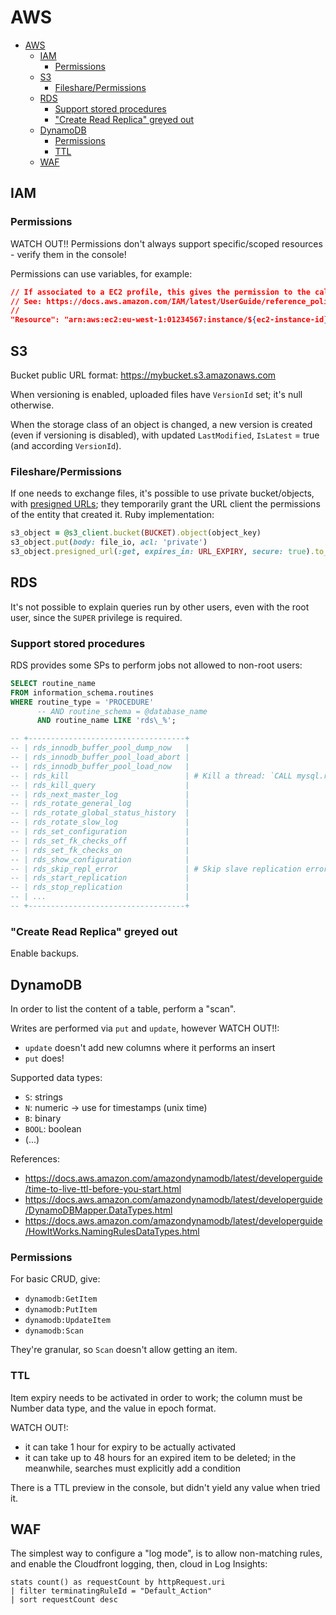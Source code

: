 # AWS

- [AWS](#aws)
  - [IAM](#iam)
    - [Permissions](#permissions)
  - [S3](#s3)
    - [Fileshare/Permissions](#filesharepermissions)
  - [RDS](#rds)
    - [Support stored procedures](#support-stored-procedures)
    - ["Create Read Replica" greyed out](#create-read-replica-greyed-out)
  - [DynamoDB](#dynamodb)
    - [Permissions](#permissions-1)
    - [TTL](#ttl)
  - [WAF](#waf)

## IAM

### Permissions

WATCH OUT!! Permissions don't always support specific/scoped resources - verify them in the console!

Permissions can use variables, for example:

```json
// If associated to a EC2 profile, this gives the permission to the caller (self) instance.
// See: https://docs.aws.amazon.com/IAM/latest/UserGuide/reference_policies_variables.html.
//
"Resource": "arn:aws:ec2:eu-west-1:01234567:instance/${ec2-instance-id}"
```

## S3

Bucket public URL format: https://mybucket.s3.amazonaws.com

When versioning is enabled, uploaded files have `VersionId` set; it's null otherwise.

When the storage class of an object is changed, a new version is created (even if versioning is disabled), with updated `LastModified`, `IsLatest` = true (and according `VersionId`).

### Fileshare/Permissions

If one needs to exchange files, it's possible to use private bucket/objects, with [presigned URLs](https://docs.aws.amazon.com/AmazonS3/latest/userguide/ShareObjectPreSignedURL.html); they temporarily grant the URL client the permissions of the entity that created it. Ruby implementation:

```rb
s3_object = @s3_client.bucket(BUCKET).object(object_key)
s3_object.put(body: file_io, acl: 'private')
s3_object.presigned_url(:get, expires_in: URL_EXPIRY, secure: true).to_s
```

## RDS

It's not possible to explain queries run by other users, even with the root user, since the `SUPER` privilege is required.

### Support stored procedures

RDS provides some SPs to perform jobs not allowed to non-root users:

```sql
SELECT routine_name
FROM information_schema.routines
WHERE routine_type = 'PROCEDURE'
      -- AND routine_schema = @database_name
      AND routine_name LIKE 'rds\_%';

-- +-----------------------------------+
-- | rds_innodb_buffer_pool_dump_now   |
-- | rds_innodb_buffer_pool_load_abort |
-- | rds_innodb_buffer_pool_load_now   |
-- | rds_kill                          | # Kill a thread: `CALL mysql.rds_kill(@tid);`
-- | rds_kill_query                    |
-- | rds_next_master_log               |
-- | rds_rotate_general_log            |
-- | rds_rotate_global_status_history  |
-- | rds_rotate_slow_log               |
-- | rds_set_configuration             |
-- | rds_set_fk_checks_off             |
-- | rds_set_fk_checks_on              |
-- | rds_show_configuration            |
-- | rds_skip_repl_error               | # Skip slave replication error and restart the replication (see `sql_slave_skip_counter`)
-- | rds_start_replication             |
-- | rds_stop_replication              |
-- | ...                               |
-- +-----------------------------------+
```

### "Create Read Replica" greyed out

Enable backups.

## DynamoDB

In order to list the content of a table, perform a "scan".

Writes are performed via `put` and `update`, however WATCH OUT!!:

- `update` doesn't add new columns where it performs an insert
- `put` does!

Supported data types:

- `S`: strings
- `N`: numeric -> use for timestamps (unix time)
- `B`: binary
- `BOOL`: boolean
- (...)

References:

- https://docs.aws.amazon.com/amazondynamodb/latest/developerguide/time-to-live-ttl-before-you-start.html
- https://docs.aws.amazon.com/amazondynamodb/latest/developerguide/DynamoDBMapper.DataTypes.html
- https://docs.aws.amazon.com/amazondynamodb/latest/developerguide/HowItWorks.NamingRulesDataTypes.html

### Permissions

For basic CRUD, give:

- `dynamodb:GetItem`
- `dynamodb:PutItem`
- `dynamodb:UpdateItem`
- `dynamodb:Scan`

They're granular, so `Scan` doesn't allow getting an item.

### TTL

Item expiry needs to be activated in order to work; the column must be Number data type, and the value in epoch format.

WATCH OUT!:

- it can take 1 hour for expiry to be actually activated
- it can take up to 48 hours for an expired item to be deleted; in the meanwhile, searches must explicitly add a condition

There is a TTL preview in the console, but didn't yield any value when tried it.

## WAF

The simplest way to configure a "log mode", is to allow non-matching rules, and enable the Cloudfront logging, then, cloud in Log Insights:

    stats count() as requestCount by httpRequest.uri
    | filter terminatingRuleId = "Default_Action"
    | sort requestCount desc

